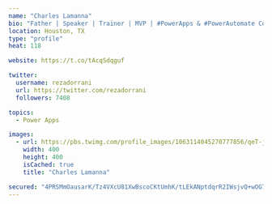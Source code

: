 ```yaml
---
name: "Charles Lamanna"
bio: "Father | Speaker | Trainer | MVP | #PowerApps & #PowerAutomate Community Super User | YouTuber Right-pointing triangle http://youtube.com/c/rezadorrani | Learn - Share - Clockwise rightwards and leftwards open circle arrows"
location: Houston, TX
type: "profile"
heat: 118

website: https://t.co/tAcqSdqguf

twitter:
  username: rezadorrani
  url: https://twitter.com/rezadorrani
  followers: 7408

topics:
  - Power Apps

images:
  - url: https://pbs.twimg.com/profile_images/1063114045270777856/qeT-jpWr_400x400.jpg
    width: 400
    height: 400
    isCached: true
    title: "Charles Lamanna"

secured: "4PRSMmOausarK/Tz4VXcU81XwBscoCKtUmhK/tLEkANptdqrR2IWsjvQ+wOG7LWYqmiEnSMzu9zxTKRP5b/UBKCT0qTRE9tQWuzVSAmEeSX6SiW2iX0PEgGCY5vVL1NUkJOV7XR/rRJaMnkb0AHtKY7u6mJ0cEcL4o5Q5DgIWhoDcu2K8jSF6jW7eZekwL1sauFF/+h+60Gv+B2alSko6joE01AuiL/hy79MIKt4QBUZ/ICy4Hk5+s5zHTZ4DN2kktYJLyD9dy/BopsxQ/53Y/yjIamqTqFyppSEkzodBDOWBk3dmkEtg+is0Z88AWcX20Ptkjv5VPmgh9TOb8sWO6VhoRspqDfAHxXCo8jaTyYVID8qw3EY0TFwdzdcWVwUPXnSlkDiHowRH10/yq+wkYoFS/9TdDVhrKT9zFklgQ0=;pz1uXIgcT4MnzsYfFpA2Pg=="
---
```


